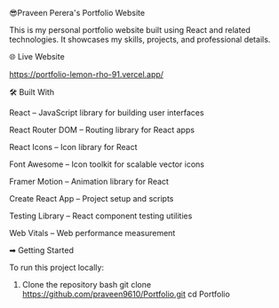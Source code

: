 😎Praveen Perera's Portfolio Website

This is my personal portfolio website built using React and related technologies.
It showcases my skills, projects, and professional details.

🌐 Live Website

https://portfolio-lemon-rho-91.vercel.app/

🛠 Built With

React – JavaScript library for building user interfaces

React Router DOM – Routing library for React apps

React Icons – Icon library for React

Font Awesome – Icon toolkit for scalable vector icons

Framer Motion – Animation library for React

Create React App – Project setup and scripts

Testing Library – React component testing utilities

Web Vitals – Web performance measurement


➡ Getting Started

To run this project locally:

1. Clone the repository
bash
git clone https://github.com/praveen9610/Portfolio.git
cd Portfolio

